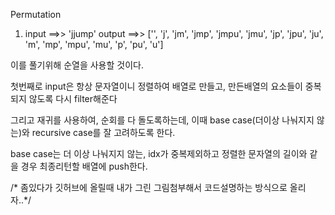 Permutation

1. input ==>> 'jjump'
output ==>> ['', 'j', 'jm', 'jmp', 'jmpu', 'jmu', 'jp', 'jpu', 'ju', 'm', 'mp', 'mpu', 'mu', 'p', 'pu', 'u']

이를 풀기위해 순열을 사용할 것이다.

첫번째로 input은 항상 문자열이니 정렬하여 배열로 만들고, 만든배열의 요소들이 중복되지 않도록 다시 filter해준다

그리고 재귀를 사용하여, 순회를 다 돌도록하는데, 이때 base case(더이상 나눠지지 않는)와 recursive case를 
잘 고려하도록 한다.

base case는 더 이상 나눠지지 않는, idx가 중복제외하고 정렬한 문자열의 길이와 같을 경우 최종리턴할 배열에
push한다.


/* 좀있다가 깃허브에 올릴때 내가 그린 그림첨부해서 코드설명하는 방식으로 올리자..*/
